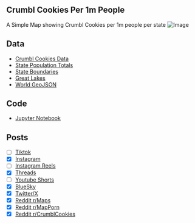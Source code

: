 ## Crumbl Cookies Per 1m People
A Simple Map showing Crumbl Cookies per 1m people per state
![Image](https://drive.google.com/uc?export=view&id=1FJz1sABtsJZ2weE_OUK9FJL7iDfiQ_vj)

## Data
* [Crumbl Cookies Data](https://crumblcookies.com/stores)
* [State Population Totals](https://www.census.gov/data/tables/time-series/demo/popest/2020s-state-total.html)
* [State Boundaries](https://www.census.gov/geographies/mapping-files/time-series/geo/carto-boundary-file.html)
* [Great Lakes](https://usicecenter.gov/Products/GreatLakesData)
* [World GeoJSON](https://public.opendatasoft.com/explore/dataset/world-administrative-boundaries/export/?flg=en-us)

## Code
* [Jupyter Notebook](FormatData.ipynb)

## Posts
- [ ] [Tiktok]()
- [x] [Instagram](https://www.instagram.com/p/DM-uch2JdoR/)
- [ ] [Instagram Reels]()
- [x] [Threads](https://www.threads.com/@vinemapper/post/DM-udEIpGTP)
- [ ] [Youtube Shorts]()
- [x] [BlueSky](https://bsky.app/profile/vinemapper.bsky.social/post/3lvo4yqur5s2l)
- [x] [Twitter/X](https://x.com/VineMapper/status/1952769134854586476)
- [x] [Reddit r/Maps](https://www.reddit.com/r/Maps/comments/1midvpm/crumbl_cookies_per_1m_people/)
- [x] [Reddit r/MapPorn](https://www.reddit.com/r/MapPorn/comments/1midvmx/crumbl_cookies_per_1m_people/)
- [x] [Reddit r/CrumblCookies](https://www.reddit.com/r/CrumblCookies/comments/1mie1gu/crumbl_cookies_per_1m_people/)
